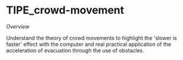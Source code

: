 # TIPE_crowd-movement

*Overview*

Understand the theory of crowd movements to highlight the 'slower is faster' effect with the computer and real practical application of the acceleration of evacuation through the use of obstacles.

